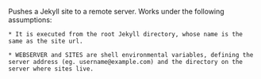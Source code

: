 Pushes a Jekyll site to a remote server.  Works under the following assumptions:

	* It is executed from the root Jekyll directory, whose name is the same as the site url.

	* WEBSERVER and SITES are shell environmental variables, defining the server address (eg. username@example.com) and the directory on the server where sites live.
